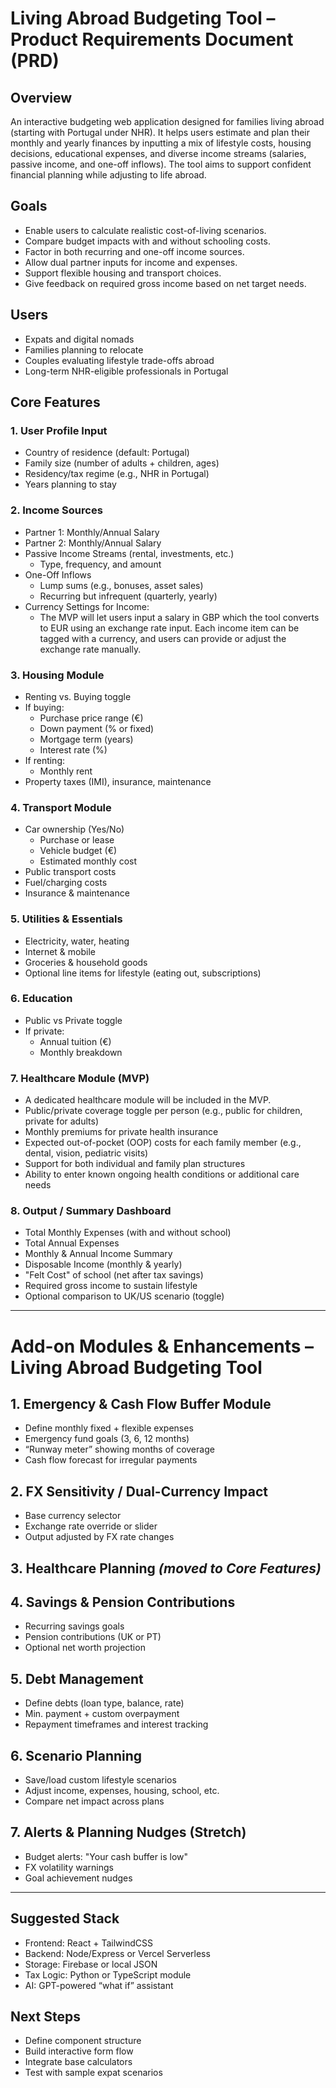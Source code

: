 # Living Abroad Budgeting Tool – Product Requirements Document (PRD)

## Overview
An interactive budgeting web application designed for families living abroad (starting with Portugal under NHR). It helps users estimate and plan their monthly and yearly finances by inputting a mix of lifestyle costs, housing decisions, educational expenses, and diverse income streams (salaries, passive income, and one-off inflows). The tool aims to support confident financial planning while adjusting to life abroad.

## Goals
- Enable users to calculate realistic cost-of-living scenarios.
- Compare budget impacts with and without schooling costs.
- Factor in both recurring and one-off income sources.
- Allow dual partner inputs for income and expenses.
- Support flexible housing and transport choices.
- Give feedback on required gross income based on net target needs.

## Users
- Expats and digital nomads
- Families planning to relocate
- Couples evaluating lifestyle trade-offs abroad
- Long-term NHR-eligible professionals in Portugal

## Core Features

### 1. User Profile Input
- Country of residence (default: Portugal)
- Family size (number of adults + children, ages)
- Residency/tax regime (e.g., NHR in Portugal)
- Years planning to stay

### 2. Income Sources
- Partner 1: Monthly/Annual Salary
- Partner 2: Monthly/Annual Salary
- Passive Income Streams (rental, investments, etc.)
  - Type, frequency, and amount
- One-Off Inflows
  - Lump sums (e.g., bonuses, asset sales)
  - Recurring but infrequent (quarterly, yearly)
- Currency Settings for Income:
  - The MVP will let users input a salary in GBP which the tool converts to EUR using an exchange rate input. Each income item can be tagged with a currency, and users can provide or adjust the exchange rate manually.

### 3. Housing Module
- Renting vs. Buying toggle
- If buying:
  - Purchase price range (€)
  - Down payment (% or fixed)
  - Mortgage term (years)
  - Interest rate (%)
- If renting:
  - Monthly rent
- Property taxes (IMI), insurance, maintenance

### 4. Transport Module
- Car ownership (Yes/No)
  - Purchase or lease
  - Vehicle budget (€)
  - Estimated monthly cost
- Public transport costs
- Fuel/charging costs
- Insurance & maintenance

### 5. Utilities & Essentials
- Electricity, water, heating
- Internet & mobile
- Groceries & household goods
- Optional line items for lifestyle (eating out, subscriptions)

### 6. Education
- Public vs Private toggle
- If private:
  - Annual tuition (€)
  - Monthly breakdown

### 7. Healthcare Module (MVP)
- A dedicated healthcare module will be included in the MVP.
- Public/private coverage toggle per person (e.g., public for children, private for adults)
- Monthly premiums for private health insurance
- Expected out-of-pocket (OOP) costs for each family member (e.g., dental, vision, pediatric visits)
- Support for both individual and family plan structures
- Ability to enter known ongoing health conditions or additional care needs

### 8. Output / Summary Dashboard
- Total Monthly Expenses (with and without school)
- Total Annual Expenses
- Monthly & Annual Income Summary
- Disposable Income (monthly & yearly)
- "Felt Cost" of school (net after tax savings)
- Required gross income to sustain lifestyle
- Optional comparison to UK/US scenario (toggle)

---

# Add-on Modules & Enhancements – Living Abroad Budgeting Tool

## 1. Emergency & Cash Flow Buffer Module
- Define monthly fixed + flexible expenses
- Emergency fund goals (3, 6, 12 months)
- “Runway meter” showing months of coverage
- Cash flow forecast for irregular payments

## 2. FX Sensitivity / Dual-Currency Impact
- Base currency selector
- Exchange rate override or slider
- Output adjusted by FX rate changes

## 3. Healthcare Planning *(moved to Core Features)*

## 4. Savings & Pension Contributions
- Recurring savings goals
- Pension contributions (UK or PT)
- Optional net worth projection

## 5. Debt Management
- Define debts (loan type, balance, rate)
- Min. payment + custom overpayment
- Repayment timeframes and interest tracking

## 6. Scenario Planning
- Save/load custom lifestyle scenarios
- Adjust income, expenses, housing, school, etc.
- Compare net impact across plans

## 7. Alerts & Planning Nudges (Stretch)
- Budget alerts: "Your cash buffer is low"
- FX volatility warnings
- Goal achievement nudges

---

## Suggested Stack
- Frontend: React + TailwindCSS
- Backend: Node/Express or Vercel Serverless
- Storage: Firebase or local JSON
- Tax Logic: Python or TypeScript module
- AI: GPT-powered “what if” assistant

## Next Steps
- Define component structure
- Build interactive form flow
- Integrate base calculators
- Test with sample expat scenarios
